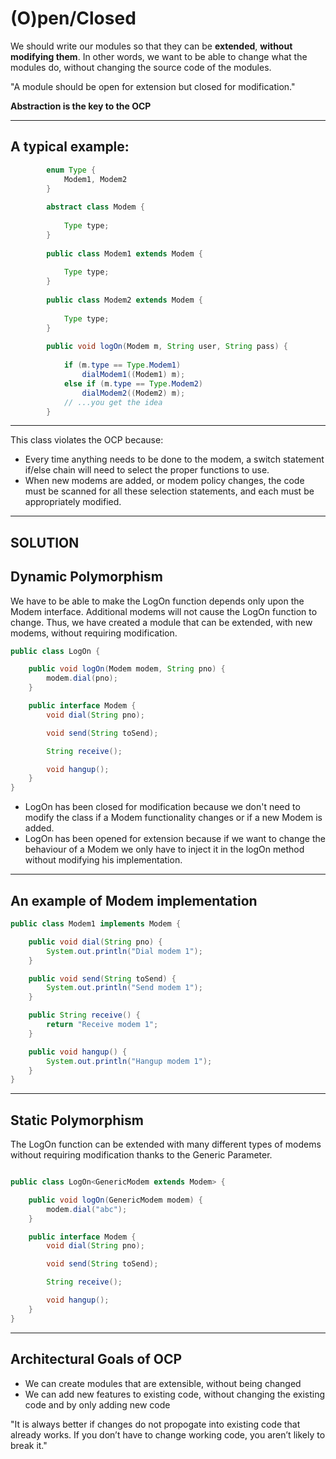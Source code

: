 # (O)pen/Closed

We should write our modules so that they can be **extended**, **without modifying them**. In other
words, we want to be able to change what the modules do, without changing the
source code of the modules.


<div class="notebox">
    "A module should be open for extension but closed for modification."
</div>

**Abstraction is the key to the OCP**

---

## A typical example:

```java
        enum Type {
            Modem1, Modem2
        }
    
        abstract class Modem {
    
            Type type;
        }
    
        public class Modem1 extends Modem {
    
            Type type;
        }
    
        public class Modem2 extends Modem {
    
            Type type;
        }
    
        public void logOn(Modem m, String user, String pass) {
    
            if (m.type == Type.Modem1)
                dialModem1((Modem1) m);
            else if (m.type == Type.Modem2)
                dialModem2((Modem2) m);
            // ...you get the idea
        }
```

---

This class violates the OCP because:
* Every time anything needs to be done to the modem, a switch statement if/else chain will
  need to select the proper functions to use.
* When new modems are added, or modem policy changes, the code must be scanned for all these selection statements, and each
  must be appropriately modified.

---

## SOLUTION
## Dynamic Polymorphism

We have to be able to make the LogOn function depends only upon the Modem interface. Additional modems will not cause the LogOn function to change. Thus, we have created a module that can be extended, with new
modems, without requiring modification.

```java
public class LogOn {

    public void logOn(Modem modem, String pno) {
        modem.dial(pno);
    }

    public interface Modem {
        void dial(String pno);

        void send(String toSend);

        String receive();

        void hangup();
    }
}
```

* LogOn has been closed for modification because we don't need to modify the class if a Modem functionality changes or if a new Modem is added.
* LogOn has been opened for extension because if we want to change the behaviour of a Modem we only have to inject it in the logOn method without modifying his implementation.

---

## An example of Modem implementation

```java
public class Modem1 implements Modem {

    public void dial(String pno) {
        System.out.println("Dial modem 1");
    }

    public void send(String toSend) {
        System.out.println("Send modem 1");
    }

    public String receive() {
        return "Receive modem 1";
    }

    public void hangup() {
        System.out.println("Hangup modem 1");
    }
}
```

---

## Static Polymorphism 

The LogOn function can be extended with many different types of modems without requiring modification thanks to the Generic Parameter.


```java

public class LogOn<GenericModem extends Modem> {

    public void logOn(GenericModem modem) {
        modem.dial("abc");
    }

    public interface Modem {
        void dial(String pno);

        void send(String toSend);

        String receive();

        void hangup();
    }
}
```
---

## Architectural Goals of OCP

* We can create modules that are extensible, without being changed
* We can add new features to existing code, without changing the existing code and by only adding new code

<div class="notebox">
 "It is always better if changes do not propogate into existing code that already works. If you don’t have to
    change working code, you aren’t likely to break it."
</div>

